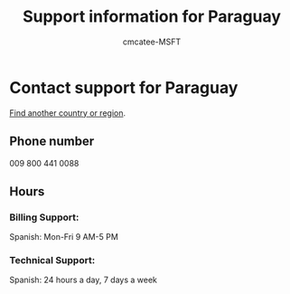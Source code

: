 ﻿---                                
title: Support information for Paraguay
author: cmcatee-MSFT
ms.author: cmcatee
manager: mnirkhe
audience: Admin
ms.topic: reference
ms.service: o365-administration
localization_priority: Normal
description: Learn how to contact support for your country or region.
ROBOTS: NOINDEX, NOFOLLOW
---

# Contact support for Paraguay

[Find another country or region](../contact-support-for-business-products.md).

## Phone number
009 800 441 0088

## Hours
### Billing Support:

Spanish: Mon-Fri 9 AM-5 PM

### Technical Support:

Spanish: 24 hours a day, 7 days a week